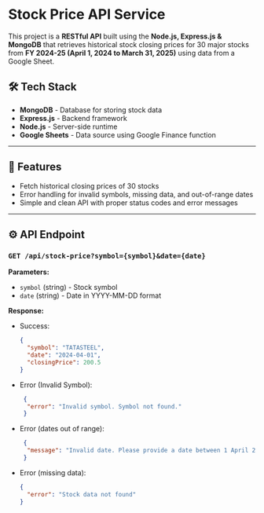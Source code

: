 # Stock Price API Service

This project is a **RESTful API** built using the **Node.js, Express.js & MongoDB** that retrieves historical stock closing prices for 30 major stocks from **FY 2024-25 (April 1, 2024 to March 31, 2025)** using data from a Google Sheet.

## 🛠️ **Tech Stack**
- **MongoDB** - Database for storing stock data
- **Express.js** - Backend framework
- **Node.js** - Server-side runtime
- **Google Sheets** - Data source using Google Finance function

---

## 📌 **Features**
- Fetch historical closing prices of 30 stocks
- Error handling for invalid symbols, missing data, and out-of-range dates
- Simple and clean API with proper status codes and error messages
---

## ⚙️ **API Endpoint**

### `GET /api/stock-price?symbol={symbol}&date={date}`

**Parameters:**
- `symbol` (string) - Stock symbol
- `date` (string) - Date in YYYY-MM-DD format

**Response:**
- Success: 
  ```json
  {
    "symbol": "TATASTEEL",
    "date": "2024-04-01",
    "closingPrice": 200.5
  }
  
- Error (Invalid Symbol):  
  ```json
   {
    "error": "Invalid symbol. Symbol not found."
   }

- Error (dates out of range):  
  ```json
   {
    "message": "Invalid date. Please provide a date between 1 April 2024 and 31 March 2025"
   }

- Error (missing data):  
  ```json
  {
    "error": "Stock data not found"
  }
